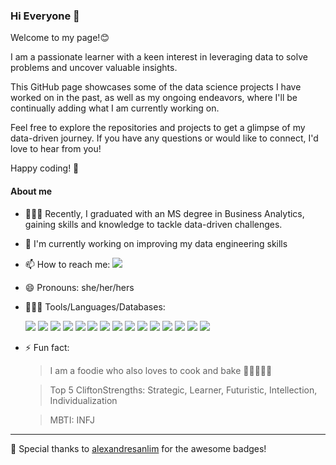 ### Hi Everyone 👋 

Welcome to my page!😊 

I am a passionate learner with a keen interest in leveraging data to solve problems and uncover valuable insights.

This GitHub page showcases some of the data science projects I have worked on in the past, as well as my ongoing endeavors, where I'll be continually adding what I am currently working on.

Feel free to explore the repositories and projects to get a glimpse of my data-driven journey. If you have any questions or would like to connect, I'd love to hear from you!

Happy coding! 🚀

#### About me
- 👩🏻‍🎓 Recently, I graduated with an MS degree in Business Analytics, gaining skills and knowledge to tackle data-driven challenges.
- 🌱 I'm currently working on improving my data engineering skills
- 📫 How to reach me: [![](https://img.shields.io/badge/LinkedIn-0077B5?style=for-the-badge&logo=linkedin&logoColor=white)](https://www.linkedin.com/in/xyzsherry/)
- 😄 Pronouns: she/her/hers
- 👩🏻‍💻 Tools/Languages/Databases:
  
     ![](https://img.shields.io/badge/Python-FFD43B?style=for-the-badge&logo=python&logoColor=blue)
     ![](https://img.shields.io/badge/Numpy-777BB4?style=for-the-badge&logo=numpy&logoColor=white)
     ![](https://img.shields.io/badge/Pandas-2C2D72?style=for-the-badge&logo=pandas&logoColor=white)
     ![](https://img.shields.io/badge/R-276DC3?style=for-the-badge&logo=r&logoColor=white)
     ![](https://img.shields.io/badge/scikit_learn-F7931E?style=for-the-badge&logo=scikit-learn&logoColor=white)
     ![](https://img.shields.io/badge/TensorFlow-FF6F00?style=for-the-badge&logo=TensorFlow&logoColor=white)
     ![](https://img.shields.io/badge/Keras-D00000?style=for-the-badge&logo=Keras&logoColor=white)
     ![](https://img.shields.io/badge/Apache_Spark-FFFFFF?style=for-the-badge&logo=apachespark&logoColor=#E35A16)
     ![](https://img.shields.io/badge/MySQL-005C84?style=for-the-badge&logo=mysql&logoColor=white)
     ![](https://img.shields.io/badge/dbeaver-382923?style=for-the-badge&logo=dbeaver&logoColor=white)
     ![](https://img.shields.io/badge/PostgreSQL-316192?style=for-the-badge&logo=postgresql&logoColor=white)
     ![](https://img.shields.io/badge/Databricks-FF3621?style=for-the-badge&logo=Databricks&logoColor=white)
     ![](https://img.shields.io/badge/dbt-FF694B?style=for-the-badge&logo=dbt&logoColor=white)
     ![](https://img.shields.io/badge/Tableau-E97627?style=for-the-badge&logo=Tableau&logoColor=white)
     ![](https://img.shields.io/badge/PowerBI-F2C811?style=for-the-badge&logo=Power%20BI&logoColor=white)

- ⚡ Fun fact:
  > I am a foodie who also loves to cook and bake 🍳🍣🍱🍝🍰
  
  > Top 5 CliftonStrengths: Strategic, Learner, Futuristic, Intellection, Individualization
  
  > MBTI: INFJ


---

🙏 Special thanks to [alexandresanlim](https://github.com/alexandresanlim/Badges4-README.md-Profile) for the awesome badges!


<!--
**sherryxyz/sherryxyz** is a ✨ _special_ ✨ repository because its `README.md` (this file) appears on your GitHub profile.

Here are some ideas to get you started:


-->
